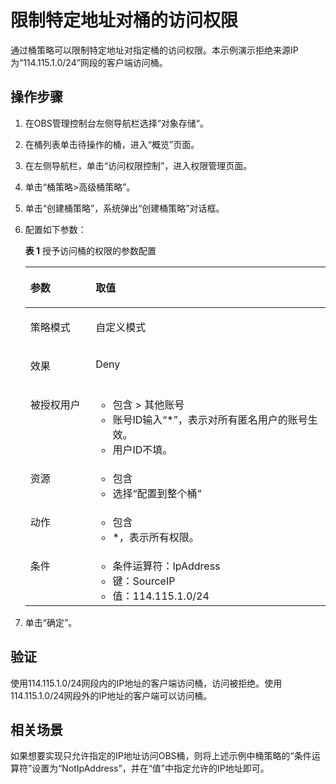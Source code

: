 # 限制特定地址对桶的访问权限<a name="obs_03_0130"></a>

通过桶策略可以限制特定地址对指定桶的访问权限。本示例演示拒绝来源IP为“114.115.1.0/24”网段的客户端访问桶。

## 操作步骤<a name="section17557163019204"></a>

1.  在OBS管理控制台左侧导航栏选择“对象存储“。
2.  在桶列表单击待操作的桶，进入“概览”页面。
3.  在左侧导航栏，单击“访问权限控制”，进入权限管理页面。
4.  单击“桶策略\>高级桶策略”。
5.  单击“创建桶策略”，系统弹出“创建桶策略”对话框。
6.  配置如下参数：

    **表 1**  授予访问桶的权限的参数配置

    <a name="table7531653104420"></a>
    <table><thead align="left"><tr id="row2532105311447"><th class="cellrowborder" valign="top" width="21.740000000000002%" id="mcps1.2.3.1.1"><p id="p16532195364414"><a name="p16532195364414"></a><a name="p16532195364414"></a>参数</p>
    </th>
    <th class="cellrowborder" valign="top" width="78.25999999999999%" id="mcps1.2.3.1.2"><p id="p15532145310443"><a name="p15532145310443"></a><a name="p15532145310443"></a>取值</p>
    </th>
    </tr>
    </thead>
    <tbody><tr id="row953216536449"><td class="cellrowborder" valign="top" width="21.740000000000002%" headers="mcps1.2.3.1.1 "><p id="p1653265344417"><a name="p1653265344417"></a><a name="p1653265344417"></a>策略模式</p>
    </td>
    <td class="cellrowborder" valign="top" width="78.25999999999999%" headers="mcps1.2.3.1.2 "><p id="p55421614212"><a name="p55421614212"></a><a name="p55421614212"></a>自定义模式</p>
    </td>
    </tr>
    <tr id="row16532753114417"><td class="cellrowborder" valign="top" width="21.740000000000002%" headers="mcps1.2.3.1.1 "><p id="p353219537448"><a name="p353219537448"></a><a name="p353219537448"></a>效果</p>
    </td>
    <td class="cellrowborder" valign="top" width="78.25999999999999%" headers="mcps1.2.3.1.2 "><p id="p26391018182813"><a name="p26391018182813"></a><a name="p26391018182813"></a>Deny</p>
    </td>
    </tr>
    <tr id="row115321753164415"><td class="cellrowborder" valign="top" width="21.740000000000002%" headers="mcps1.2.3.1.1 "><p id="p1553215538449"><a name="p1553215538449"></a><a name="p1553215538449"></a>被授权用户</p>
    </td>
    <td class="cellrowborder" valign="top" width="78.25999999999999%" headers="mcps1.2.3.1.2 "><a name="ul034219193595"></a><a name="ul034219193595"></a><ul id="ul034219193595"><li>包含 &gt; 其他账号</li><li>账号ID输入“*”，表示对所有匿名用户的账号生效。</li><li>用户ID不填。</li></ul>
    </td>
    </tr>
    <tr id="row653285374414"><td class="cellrowborder" valign="top" width="21.740000000000002%" headers="mcps1.2.3.1.1 "><p id="p753212538444"><a name="p753212538444"></a><a name="p753212538444"></a>资源</p>
    </td>
    <td class="cellrowborder" valign="top" width="78.25999999999999%" headers="mcps1.2.3.1.2 "><a name="ul12411915123314"></a><a name="ul12411915123314"></a><ul id="ul12411915123314"><li>包含</li><li>选择“配置到整个桶”</li></ul>
    </td>
    </tr>
    <tr id="row18790945165418"><td class="cellrowborder" valign="top" width="21.740000000000002%" headers="mcps1.2.3.1.1 "><p id="p12791194519544"><a name="p12791194519544"></a><a name="p12791194519544"></a>动作</p>
    </td>
    <td class="cellrowborder" valign="top" width="78.25999999999999%" headers="mcps1.2.3.1.2 "><a name="ul1691025316358"></a><a name="ul1691025316358"></a><ul id="ul1691025316358"><li>包含</li><li>*，表示所有权限。</li></ul>
    </td>
    </tr>
    <tr id="row3328954204119"><td class="cellrowborder" valign="top" width="21.740000000000002%" headers="mcps1.2.3.1.1 "><p id="p2329115416419"><a name="p2329115416419"></a><a name="p2329115416419"></a>条件</p>
    </td>
    <td class="cellrowborder" valign="top" width="78.25999999999999%" headers="mcps1.2.3.1.2 "><a name="ul4774185114612"></a><a name="ul4774185114612"></a><ul id="ul4774185114612"><li>条件运算符：IpAddress</li><li>键：SourceIP</li><li>值：114.115.1.0/24</li></ul>
    </td>
    </tr>
    </tbody>
    </table>

7.  单击“确定”。

## 验证<a name="section159232335471"></a>

使用114.115.1.0/24网段内的IP地址的客户端访问桶，访问被拒绝。使用114.115.1.0/24网段外的IP地址的客户端可以访问桶。

## 相关场景<a name="section1983162754"></a>

如果想要实现只允许指定的IP地址访问OBS桶，则将上述示例中桶策略的“条件运算符”设置为“NotIpAddress”，并在“值”中指定允许的IP地址即可。

